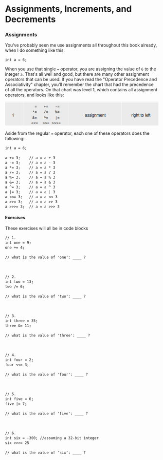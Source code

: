 # Assignments, Increments, and Decrements

### Assignments

You've probably seen me use assignments all throughout this book already, when I do something like this:

```
int a = 6;
```

When you use that single `=` operator, you are assigning the value of `6` to the integer `a`. That's all well and good, but there are many other assignment operators that can be used. If you have read the "Operator Precedence and Associativity" chapter, you'll remember the chart that had the precedence of all the operators. On that chart was level 1, which contains all assignment operators, and looks like this:

![](/assets/assignment_operators.png)

Aside from the regular `=` operator, each one of these operators does the following:

```
int a = 6;

a += 3;    // a = a + 3
a -= 3;    // a = a - 3
a *= 3;    // a = a * 3
a /= 3;    // a = a / 3
a %= 3;    // a = a % 3
a &= 3;    // a = a & 3
a ^= 3;    // a = a ^ 3 
a |= 3;    // a = a | 3
a <<= 3;   // a = a << 3
a >>= 3;   // a = a >> 3
a >>>= 3;  // a = a >>> 3
```

#### Exercises

These exercises will all be in code blocks

```
// 1. 
int one = 9;
one += 4;

// what is the value of 'one': ____ ?



// 2. 
int two = 13;
two /= 6;

// what is the value of 'two': ____ ?



// 3. 
int three = 35;
three &= 11;

// what is the value of 'three': ____ ?



// 4.
int four = 2;
four <<= 3;

// what is the value of 'four': ____ ?



// 5. 
int five = 6;
five |= 7;

// what is the value of 'five': ____ ?



// 6.
int six = -300; //assuming a 32-bit integer
six >>>= 25

// what is the value of 'six': ____ ?
```





